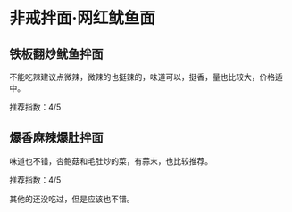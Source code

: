 # 非戒拌面·网红鱿鱼面
## 铁板翻炒鱿鱼拌面
不能吃辣建议点微辣，微辣的也挺辣的，味道可以，挺香，量也比较大，价格适中。

推荐指数：4/5

## 爆香麻辣爆肚拌面
味道也不错，杏鲍菇和毛肚炒的菜，有蒜末，也比较推荐。

推荐指数：4/5

其他的还没吃过，但是应该也不错。
